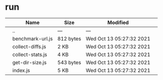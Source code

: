 # run

<table><thead><tr class="header"><th></th><th>Name</th><th>Size</th><th>Modified</th><th></th></tr></thead><tbody><tr class="odd"><td></td><td><span class="goup">..</span></td><td>—</td><td>—</td><td></td></tr><tr class="even"><td></td><td><span class="name">benchmark-url.js</span></td><td>812 bytes</td><td>Wed Oct 13 05:27:32 2021</td><td></td></tr><tr class="odd"><td></td><td><span class="name">collect-diffs.js</span></td><td>2 KB</td><td>Wed Oct 13 05:27:32 2021</td><td></td></tr><tr class="even"><td></td><td><span class="name">collect-stats.js</span></td><td>4 KB</td><td>Wed Oct 13 05:27:32 2021</td><td></td></tr><tr class="odd"><td></td><td><span class="name">get-dir-size.js</span></td><td>543 bytes</td><td>Wed Oct 13 05:27:32 2021</td><td></td></tr><tr class="even"><td></td><td><span class="name">index.js</span></td><td>5 KB</td><td>Wed Oct 13 05:27:32 2021</td><td></td></tr></tbody></table>
